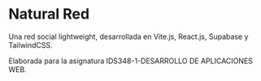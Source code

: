 # Natural Red

Una red social lightweight, desarrollada en Vite.js, React.js, Supabase y TailwindCSS.

Elaborada para la asignatura IDS348-1-DESARROLLO DE APLICACIONES WEB.
